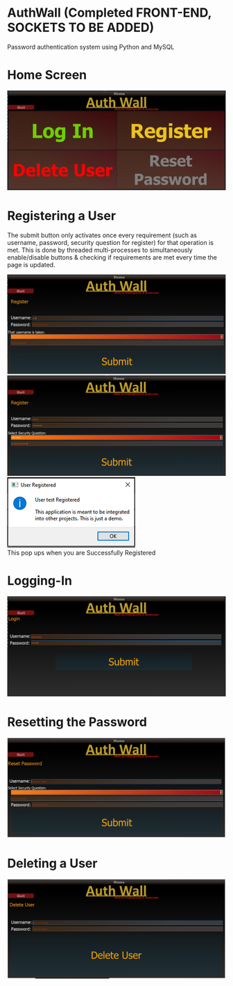 # AuthWall (Completed FRONT-END, SOCKETS TO BE ADDED)
Password authentication system using Python and MySQL  


# Home Screen
![Homescreen](/screens/home_page.png)


# Registering a User
The submit button only activates once every requirement (such as username, password, security question for register) for that operation is met. This is done by threaded multi-processes to simultaneously enable/disable buttons & checking if requirements are met every time the page is updated.

![Register1](/screens/reg_user1.png)
![Register2](/screens/reg_user2.png)
![Registerpop](/screens/reg_pop.png)  
This pop ups when you are Successfully Registered

# Logging-In
![Login](/screens/log_user.png)

# Resetting the Password
![Reset](/screens/res_pass.png)

# Deleting a User
![Login](/screens/del_user.png)
